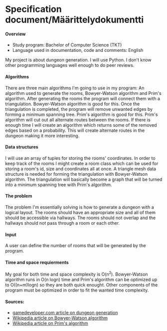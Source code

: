 # Specification document/Määrittelydokumentti

#### Overview
- Study program: Bachelor of Computer Science (TKT)
- Language used in documentation, code and comments: English

My project is about dungeon generation. I will use Python. I don't know other programming languages well enough to do peer reviews.

#### Algorithms
There are three main algorithms I'm going to use in my program: An algorithm used to generate the rooms, Bowyer-Watson algorithm and Prim's algorithm. After generating the rooms the program will connect them with
a triangulation. Bowyer-Watson algorithm is good for this. Once the triangulation is completed, the program will remove unwanted edges by forming a minimum spanning tree.
Prim's algorithm is good for this. Prim's algorithm will cut out all alternate routes between the rooms. If there is enough time I will create an algorithm which returns some of the removed edges based on a probability.
This will create alternate routes in the dungeon making it more interesting.

#### Data structures
I will use an array of tuples for storing the rooms' coordinates. In order to keep track of the rooms I might
create a room class which can be used for storing a room's id, size and coordinates all at once.
A triangle mesh data structure is needed for forming the triangulation with Bowyer-Watson algorithm.
The triangulation will basically become a graph that will be turned into a minimum spanning tree with Prim's algorithm. 

#### The problem
The problem I'm essentially solving is how to generate a dungeon with a logical layout. The rooms should have an appropriate size and all of them
should be accessible via hallways. The rooms should not overlap and the hallways should not pass through a room or each other.

#### Input
A user can define the number of rooms that will be generated by the program. 

#### Time and space requierments
My goal for both time and space complexity is O(n<sup>2</sup>). Bowyer-Watson algorithm runs in O(n logn) time and Prim's algorithm can be optimized up to O((n+m)logn) so they are both quick enought.
Other components of the program must be optimized in order to fit the wanted time complexity.  

#### Sources:
- [gamedeveloper.com article on dungeon generation](https://www.gamedeveloper.com/programming/procedural-dungeon-generation-algorithm#close-modal)
- [Wikipedia article on Bowyer-Watson algorithm](https://en.wikipedia.org/wiki/Bowyer%E2%80%93Watson_algorithm)
- [Wikipedia article on Prim's algorithm](https://en.wikipedia.org/wiki/Prim%27s_algorithm)
